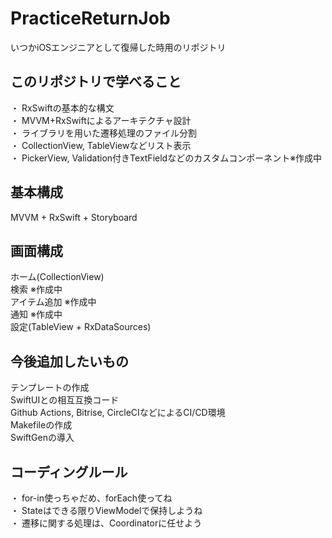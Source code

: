 # PracticeReturnJob
いつかiOSエンジニアとして復帰した時用のリポジトリ

## このリポジトリで学べること
・ RxSwiftの基本的な構文<br>
・ MVVM+RxSwiftによるアーキテクチャ設計<br>
・ ライブラリを用いた遷移処理のファイル分割<br>
・ CollectionView, TableViewなどリスト表示<br>
・ PickerView, Validation付きTextFieldなどのカスタムコンポーネント※作成中<br>

## 基本構成
MVVM + RxSwift + Storyboard<br>

## 画面構成
ホーム(CollectionView)　<br>
検索 ※作成中<br>
アイテム追加 ※作成中<br>
通知 ※作成中<br>
設定(TableView + RxDataSources)<br>

## 今後追加したいもの
テンプレートの作成<br>
SwiftUIとの相互互換コード<br>
Github Actions, Bitrise, CircleCIなどによるCI/CD環境<br>
Makefileの作成<br>
SwiftGenの導入<br>

## コーディングルール
・ for-in使っちゃだめ、forEach使ってね<br>
・ Stateはできる限りViewModelで保持しようね<br>
・ 遷移に関する処理は、Coordinatorに任せよう<br>
